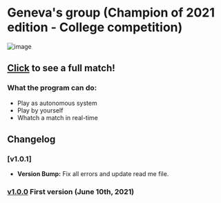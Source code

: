 # Geneva's group (Champion of 2021 edition - College competition)

![image](https://user-images.githubusercontent.com/52457167/151896814-91066a22-3235-4575-bfed-18b649fcda65.png)
## [Click](https://www.youtube.com/watch?v=alJcLo4X_DQ) to see a full match!

### What the program can do: ###
+ Play as autonomous system
+ Play by yourself
+ Whatch a match in real-time

## Changelog


### [v1.0.1]
- **Version Bump:** Fix all errors and update read me file.

### [v1.0.0](https://github.com/Rafasputnick/Sistema-autonomo/releases/tag/1.0.0) First version (June 10th, 2021)
